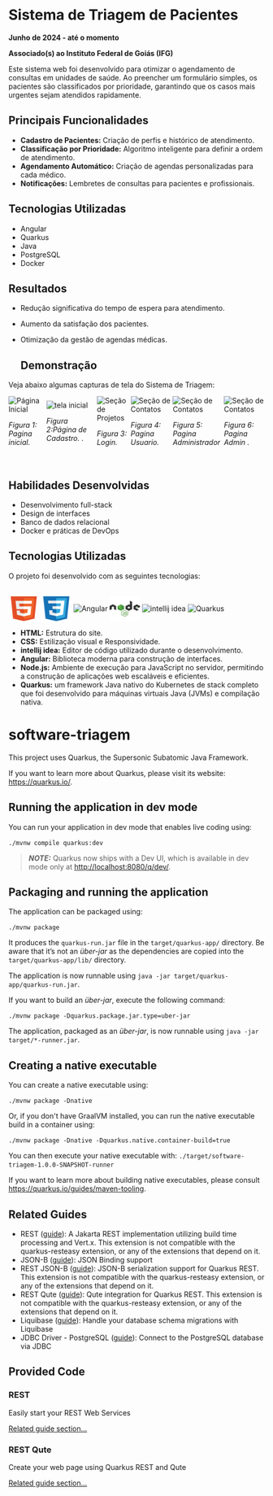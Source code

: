 
# Sistema de Triagem de Pacientes

**Junho de 2024 - até o momento**

**Associado(s) ao Instituto Federal de Goiás (IFG)**

Este sistema web foi desenvolvido para otimizar o agendamento de consultas em unidades de saúde. Ao preencher um formulário simples, os pacientes são classificados por prioridade, garantindo que os casos mais urgentes sejam atendidos rapidamente.

## Principais Funcionalidades

- **Cadastro de Pacientes:** Criação de perfis e histórico de atendimento.
- **Classificação por Prioridade:** Algoritmo inteligente para definir a ordem de atendimento.
- **Agendamento Automático:** Criação de agendas personalizadas para cada médico.
- **Notificações:** Lembretes de consultas para pacientes e profissionais.

## Tecnologias Utilizadas

- Angular
- Quarkus
- Java
- PostgreSQL
- Docker

## Resultados

- Redução significativa do tempo de espera para atendimento.
- Aumento da satisfação dos pacientes.
- Otimização da gestão de agendas médicas.

  ## Demonstração

Veja abaixo algumas capturas de tela do Sistema de Triagem:

<div style="display: flex; align-items: center;justify-content: center;">
    <div style="margin-bottom: 20px;">
        <img src="https://github.com/user-attachments/assets/97313dbc-0f36-4588-b57b-d072c704ad64" alt="Página Inicial" width="1000" height="400" >
        <p><em>Figura 1: Pagina inicial.</em></p>
    </div>
    <div style="margin-bottom: 20px;">
        <img src="https://github.com/user-attachments/assets/898f4d31-4a5d-4b8a-952e-7296052a5d1b" alt="tela inicial" width="1000"height="400" >
        <p><em>Figura 2:Página de Cadastro. .</em></p>
    </div>
    <div style="margin-bottom: 20px;">
        <img src="https://github.com/user-attachments/assets/8aef9721-7925-453e-961d-f5ffcce08a94 " alt="Seção de Projetos" width="1000" height="400" >
        <p><em>Figura 3: Login.</em></p>
    </div>
    <div style="margin-bottom: 20px;">
        <img src="https://github.com/user-attachments/assets/ad918d83-10c9-4281-ba88-67a69deefa03" alt="Seção de Contatos" width="1000" height="400" >
        <p><em>Figura 4: Pagina Usuario.</em></p>
    </div>
  <div style="margin-bottom: 20px;">
        <img src="https://github.com/user-attachments/assets/a6f33fb0-281e-42a9-8765-9c6bd7583a0c" alt="Seção de Contatos" width="1000" height="400" >
        <p><em>Figura 5: Pagina  Administrador</em></p>
    </div>
  <div style="margin-bottom: 20px;">
        <img src="https://github.com/user-attachments/assets/fbc99dd2-781d-43c7-86fd-f1d06dbe3215" alt="Seção de Contatos" width="1000" height="400" >
        <p><em>Figura 6: Pagina Admin .</em></p>
    </div>

</div>

## Habilidades Desenvolvidas

- Desenvolvimento full-stack
- Design de interfaces
- Banco de dados relacional
- Docker e práticas de DevOps

## Tecnologias Utilizadas

O projeto foi desenvolvido com as seguintes tecnologias:
<div style="display: inline_block"><br>
  <img align="center" alt="HTML" height="50" width="60" src="https://raw.githubusercontent.com/devicons/devicon/master/icons/html5/html5-original.svg">
  <img align="center" alt="CSS" height="50" width="60" src="https://raw.githubusercontent.com/devicons/devicon/master/icons/css3/css3-original.svg">
  <img align="center" alt="Angular" height="50" width="60" src="https://github.com/user-attachments/assets/2b972bec-3195-411f-9603-393c1c75281f">
 <img align="center" alt="Node.js" height="50" width="60" src="https://raw.githubusercontent.com/devicons/devicon/master/icons/nodejs/nodejs-original-wordmark.svg">
<img align="center" alt="intellij idea" height="50" width="60" src="https://github.com/user-attachments/assets/c8d76408-9eef-41fe-8511-b590d4920c63">
<img align="center" alt="Quarkus" height="50" width="60" src="https://github.com/user-attachments/assets/bb3d760c-6dfe-4d56-94fe-cd5f0786df38">
  
</div>

- **HTML:** Estrutura do site.
- **CSS:** Estilização visual e Responsividade.
- **intellij idea:** Editor de código utilizado durante o desenvolvimento.
- **Angular:** Biblioteca moderna para construção de interfaces.
- **Node.js:** Ambiente de execução para JavaScript no servidor, permitindo a construção de aplicações web escaláveis e eficientes.
-  **Quarkus:** um framework Java nativo do Kubernetes de stack completo que foi desenvolvido para máquinas virtuais Java (JVMs) e compilação nativa. 
# software-triagem

This project uses Quarkus, the Supersonic Subatomic Java Framework.

If you want to learn more about Quarkus, please visit its website: <https://quarkus.io/>.

## Running the application in dev mode

You can run your application in dev mode that enables live coding using:

```shell script
./mvnw compile quarkus:dev
```

> **_NOTE:_**  Quarkus now ships with a Dev UI, which is available in dev mode only at <http://localhost:8080/q/dev/>.

## Packaging and running the application

The application can be packaged using:

```shell script
./mvnw package
```

It produces the `quarkus-run.jar` file in the `target/quarkus-app/` directory.
Be aware that it’s not an _über-jar_ as the dependencies are copied into the `target/quarkus-app/lib/` directory.

The application is now runnable using `java -jar target/quarkus-app/quarkus-run.jar`.

If you want to build an _über-jar_, execute the following command:

```shell script
./mvnw package -Dquarkus.package.jar.type=uber-jar
```

The application, packaged as an _über-jar_, is now runnable using `java -jar target/*-runner.jar`.

## Creating a native executable

You can create a native executable using:

```shell script
./mvnw package -Dnative
```

Or, if you don't have GraalVM installed, you can run the native executable build in a container using:

```shell script
./mvnw package -Dnative -Dquarkus.native.container-build=true
```

You can then execute your native executable with: `./target/software-triagem-1.0.0-SNAPSHOT-runner`

If you want to learn more about building native executables, please consult <https://quarkus.io/guides/maven-tooling>.

## Related Guides

- REST ([guide](https://quarkus.io/guides/rest)): A Jakarta REST implementation utilizing build time processing and Vert.x. This extension is not compatible with the quarkus-resteasy extension, or any of the extensions that depend on it.
- JSON-B ([guide](https://quarkus.io/guides/rest-json)): JSON Binding support
- REST JSON-B ([guide](https://quarkus.io/guides/rest#json-serialisation)): JSON-B serialization support for Quarkus REST. This extension is not compatible with the quarkus-resteasy extension, or any of the extensions that depend on it.
- REST Qute ([guide](https://quarkus.io/guides/qute-reference#rest_integration)): Qute integration for Quarkus REST. This extension is not compatible with the quarkus-resteasy extension, or any of the extensions that depend on it.
- Liquibase ([guide](https://quarkus.io/guides/liquibase)): Handle your database schema migrations with Liquibase
- JDBC Driver - PostgreSQL ([guide](https://quarkus.io/guides/datasource)): Connect to the PostgreSQL database via JDBC

## Provided Code

### REST

Easily start your REST Web Services

[Related guide section...](https://quarkus.io/guides/getting-started-reactive#reactive-jax-rs-resources)

### REST Qute

Create your web page using Quarkus REST and Qute

[Related guide section...](https://quarkus.io/guides/qute#type-safe-templates)

